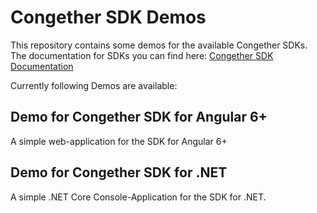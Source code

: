 # Congether SDK Demos

This repository contains some demos for the available Congether SDKs. 
The documentation for SDKs you can find here: [Congether SDK Documentation](https://congether.com/docs/congether-sdk-and-api/congether-sdk/)

Currently following Demos are available:
## Demo for Congether SDK for Angular 6+
A simple web-application for the SDK for Angular 6+

## Demo for Congether SDK for .NET
A simple .NET Core Console-Application for the SDK for .NET.
